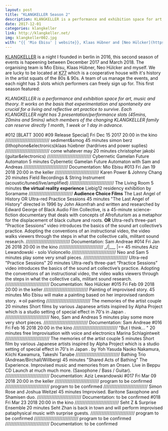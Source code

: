 ```yaml
---
layout: post
title: "KLANGKELLER Season 2"
description: KLANGKELLER is a performance and exhibition space for art, music and theory.
date: 2017-12-01
categories: klangkeller
link: http://klangkeller.net/
img: klangkeller002.jpg
with: "{{ 'Mio Ebisu' | website}}, Klaas Hübner and [Neo Hülcker](https://www.neelehuelcker.de/)"
---
```


[KLANGKELLER](http://klangkeller.net) is a night I founded in berlin in 2016, this second season of events is hapeening between December 2017 and March 2018. The organising team is Mio Ebisu, Klaas Hübner, Neo Hülcker and myself. We are lucky to be located at [K77](http://www.k77.org/) which is a cooperative house with it's history in the artist squats of the 80s & 90s. A team of us manage the events, and each night has 3 slots which performers can freely sign up for. 
This first season featured: 

*KLANGKELLER is a performance and exhibition space for art, music and theory. It works on the basis that experimentation and spontaneity are crucial for a living and reflective art practice to survive. Each KLANGKELLER night has 3 presentation/performance slots (45mins, 20mins and 5mins) which members of the changing KLANGKELLER family can reserve directly 1 month, 1 week or 1 day in advance.*

#012 [BLATT 3000 #09 Release Special]
Fri Dec 15 2017
20:00 in the kino
////////////////////////////
sediment&smog
45 minutes
simon berz (lithophone&electronics)klaas hüebner (hardrives and power suplies)
////////////////////////////
come whatever may
20 minutes
christopher jakobi (guitar&electronics)
////////////////////////////
Cybernetic Gamelan Future Automaton
5 minutes
Cybernetic Gamelan Future Automaton with Sam and Andreas
////////////////////////////
Documentation: Mio Ebisu
#013
Fri Jan 19 2018
20:00 in the keller
////////////////////////////
Karen Power & Johnny Chang
20 minutes
Field Recordings & String Instrument (acoustic/tuned/live/amplified)
////////////////////////////
The Living Room
5 minutes
**the virtual reality experience** Liebig12 residency exhibition by Soramame
////////////////////////////
**Audience Choice Films** The Last Angel of History OR Ultra-red Practice Sessions
45 minutes
"The Last Angel of History" directed in 1996 by John Akomfrah and written and researched by Edward George of Black Audio Film Collective, is a 45-minute science-fiction documentary that deals with concepts of Afrofuturism as a metaphor for the displacement of black culture and roots. **OR** Ultra-red’s three-part “Practice Sessions” video introduces the basics of the sound art collective’s practice. Adopting the conventions of an instructional video, the video walks viewers through the steps in what the collective calls, militant sound research.
////////////////////////////
Documentation: Sam Andreae
#014
Fri Jan 26 2018
20:00 in the kino
////////////////////////////
\_/|___ |==
45 minutes
Aziz Lewandowski - solo Violoncello
////////////////////////////
Neo and Sam
5 minutes
play some very small pieces.
////////////////////////////
Ultra-red "Practice Sessions"
20 minutes
Ultra-red’s three-part “Practice Sessions” video introduces the basics of the sound art collective’s practice. Adopting the conventions of an instructional video, the video walks viewers through the steps in what the collective calls, militant sound research.
////////////////////////////
Documentation: Neo Hülcker
#015
Fri Feb 09 2018
20:00 in the keller
////////////////////////////
Painting of improvised story.
45 minutes
Mio Ebisu will make a painting based on her improvised random story. ＊oil painting
////////////////////////////
The memories of the artist couple
20 minutes
Short films by various Japanese artists inspired by Alpha Project which is a studio setting of special effect in 70's in Japan .
////////////////////////////
Neo, Sam and Andreas
5 minutes
play some more very short pieces.
////////////////////////////
Documentation: Sam Andreae
#016
Fri Feb 16 2018
20:00 in the kino
////////////////////////////
"But I think... "
20 minutes
free Improvisation with voice and electronics Marina Schlagintweit
////////////////////////////
The memories of the artist couple
5 minutes
Short film by various Japanese artists inspired by Alpha Project which is a studio setting of special effect in 70's in Japan . by Yoh Yasuda Naoko Nakamura, Kiichi Kawamura, Takeshi Tanabe
////////////////////////////
Bathing Trio (Andreae/Birchall/Willberg)
45 minutes
"Shared Acts of Bathing" The Experience. Improvised music and memories from an Onsen. Live in Beppu CD Launch at much much more. (Saxophone / Bass / Guitar).
////////////////////////////
Documentation: Aziz Lewandowski
#017
Fri Mar 09 2018
20:00 in the keller
////////////////////////////
program to be confirmed
////////////////////////////
program to be confirmed
////////////////////////////
Simon Rose and Joshua Weitzel
45 minutes
Improvised. Baritone Saxophone and Shamisen duo.
////////////////////////////
Documentation: to be confirmed
#018
Fri Mar 23 2018
20:00 in the kino
////////////////////////////
Seht Z & Surprise Ensemble
20 minutes
Seht Zhan is back in town and will perform improvised pataphysical music with surprise guests.
////////////////////////////
program to be confirmed
////////////////////////////
program to be confirmed
////////////////////////////
Documentation: to be confirmed 

